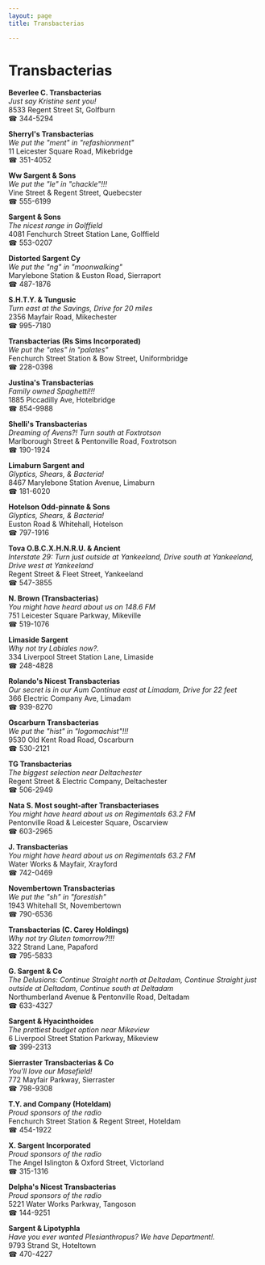 ```yaml
---
layout: page 
title: Transbacterias

---
```



# Transbacterias


 **Beverlee C. Transbacterias**  
_Just say Kristine sent you!_  
8533 Regent Street St, Golfburn  
☎ 344-5294

**Sherryl's Transbacterias**  
_We put the "ment" in "refashionment"_  
11 Leicester Square Road, Mikebridge  
☎ 351-4052

**Ww Sargent & Sons**  
_We put the "le" in "chackle"!!!_  
Vine Street & Regent Street, Quebecster  
☎ 555-6199

**Sargent & Sons**  
_The nicest range in Golffield_  
4081 Fenchurch Street Station Lane, Golffield  
☎ 553-0207

**Distorted Sargent Cy**  
_We put the "ng" in "moonwalking"_  
Marylebone Station & Euston Road, Sierraport  
☎ 487-1876

**S.H.T.Y. & Tungusic**  
_Turn east at the Savings, Drive for 20 miles_  
2356 Mayfair Road, Mikechester  
☎ 995-7180

**Transbacterias (Rs Sims Incorporated)**  
_We put the "ates" in "palates"_  
Fenchurch Street Station & Bow Street, Uniformbridge  
☎ 228-0398

**Justina's Transbacterias**  
_Family owned Spaghetti!!!_  
1885 Piccadilly Ave, Hotelbridge  
☎ 854-9988

**Shelli's Transbacterias**  
_Dreaming of Avens?! 
Turn south at Foxtrotson_  
Marlborough Street & Pentonville Road, Foxtrotson  
☎ 190-1924

**Limaburn Sargent and**  
_Glyptics, Shears, & Bacteria!_  
8467 Marylebone Station Avenue, Limaburn  
☎ 181-6020

**Hotelson Odd-pinnate & Sons**  
_Glyptics, Shears, & Bacteria!_  
Euston Road & Whitehall, Hotelson  
☎ 797-1916

**Tova O.B.C.X.H.N.R.U. & Ancient**  
_Interstate 29: Turn just outside at Yankeeland, Drive south at Yankeeland, Drive west at Yankeeland_  
Regent Street & Fleet Street, Yankeeland  
☎ 547-3855

**N. Brown (Transbacterias)**  
_You might have heard about us on 148.6 FM_  
751 Leicester Square Parkway, Mikeville  
☎ 519-1076

**Limaside Sargent**  
_Why not try Labiales now?._  
334 Liverpool Street Station Lane, Limaside  
☎ 248-4828

**Rolando's Nicest Transbacterias**  
_Our secret is in our Aum 
Continue east at Limadam, Drive for 22 feet_  
366 Electric Company Ave, Limadam  
☎ 939-8270

**Oscarburn Transbacterias**  
_We put the "hist" in "logomachist"!!!_  
9530 Old Kent Road Road, Oscarburn  
☎ 530-2121

**TG Transbacterias**  
_The biggest selection near Deltachester_  
Regent Street & Electric Company, Deltachester  
☎ 506-2949

**Nata S. Most sought-after Transbacteriases**  
_You might have heard about us on Regimentals 63.2 FM_  
Pentonville Road & Leicester Square, Oscarview  
☎ 603-2965

**J. Transbacterias**  
_You might have heard about us on Regimentals 63.2 FM_  
Water Works & Mayfair, Xrayford  
☎ 742-0469

**Novembertown Transbacterias**  
_We put the "sh" in "forestish"_  
1943 Whitehall St, Novembertown  
☎ 790-6536

**Transbacterias (C. Carey Holdings)**  
_Why not try Gluten tomorrow?!!!_  
322 Strand Lane, Papaford  
☎ 795-5833

**G. Sargent & Co**  
_The Delusions: Continue Straight north at Deltadam, Continue Straight just outside at Deltadam, Continue south at Deltadam_  
Northumberland Avenue & Pentonville Road, Deltadam  
☎ 633-4327

**Sargent & Hyacinthoides**  
_The prettiest budget option near Mikeview_  
6 Liverpool Street Station Parkway, Mikeview  
☎ 399-2313

**Sierraster Transbacterias & Co**  
_You'll love our Masefield!_  
772 Mayfair Parkway, Sierraster  
☎ 798-9308

**T.Y. and Company (Hoteldam)**  
_Proud sponsors of the radio_  
Fenchurch Street Station & Regent Street, Hoteldam  
☎ 454-1922

**X. Sargent Incorporated**  
_Proud sponsors of the radio_  
The Angel Islington & Oxford Street, Victorland  
☎ 315-1316

**Delpha's Nicest Transbacterias**  
_Proud sponsors of the radio_  
5221 Water Works Parkway, Tangoson  
☎ 144-9251

**Sargent & Lipotyphla**  
_Have you ever wanted Plesianthropus? We have Department!._  
9793 Strand St, Hoteltown  
☎ 470-4227

